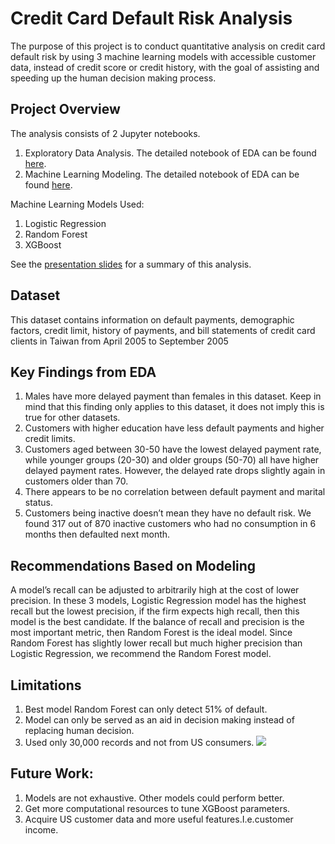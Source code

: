 # Credit Card Default Risk Analysis 
The purpose of this project is to conduct quantitative analysis on credit card default risk by using 3 machine learning models with accessible customer data, instead of credit score or credit history, with the goal of assisting and speeding up the human decision making process.

## Project Overview<br>
The analysis consists of 2 Jupyter notebooks.
1. Exploratory Data Analysis. The detailed notebook of EDA can be found <a href="https://github.com/teresanan/credit-card-default-prediction/blob/master/EDA/credit_card_default_analysis_part1_EDA.ipynb">here</a>.
2. Machine Learning Modeling. The detailed notebook of EDA can be found <a href="https://github.com/teresanan/credit-card-default-prediction/blob/master/Modeling/credit_card_default_part2_modeling.ipynb">here</a>.

Machine Learning Models Used: 
1. Logistic Regression
2. Random Forest
3. XGBoost

See the <a href="https://github.com/teresanan/credit-card-default-prediction/blob/master/Presentation_Slides.pdf">presentation slides</a> for a summary of this analysis.

## Dataset<br>
This dataset contains information on default payments, demographic factors, credit limit, history of payments, and bill statements of credit card clients in Taiwan from April 2005 to September 2005

## Key Findings from EDA
1. Males have more delayed payment than females in this dataset. Keep in mind that this finding only applies to this dataset, it does not imply this is true for other datasets.
2. Customers with higher education have less default payments and higher credit limits.
3. Customers aged between 30-50 have the lowest delayed payment rate, while younger groups (20-30) and older groups (50-70) all have higher delayed payment rates. However, the delayed rate drops slightly again in customers older than 70.
4. There appears to be no correlation between default payment and marital status.
5. Customers being inactive doesn’t mean they have no default risk. We found 317 out of 870 inactive customers who had no consumption in 6 months then defaulted next month.

## Recommendations Based on Modeling
A model’s recall can be adjusted to arbitrarily high at the cost of lower precision. In these 3 models, Logistic Regression model has the highest recall but the lowest precision, if the firm expects high recall, then this model is the best candidate. If the balance of recall and precision is the most important metric, then Random Forest is the ideal model. Since Random Forest has slightly lower recall but much higher precision than Logistic Regression, we recommend the Random Forest model. 

## Limitations
1. Best model Random Forest can only detect 51% of default. 
2. Model can only be served as an aid in decision making instead of replacing human decision.
3. Used only 30,000 records and not from US consumers.
![](recommended_recall.png)

## Future Work:
1. Models are not exhaustive. Other models could perform better.
2. Get more computational resources to tune XGBoost parameters.
3. Acquire US customer data and more useful features.I.e.customer income.

